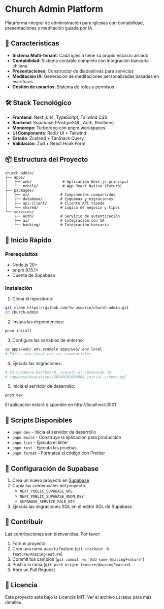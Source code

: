 # Church Admin Platform

Plataforma integral de administración para iglesias con contabilidad, presentaciones y meditación guiada por IA.

## 🚀 Características

- **Sistema Multi-tenant**: Cada iglesia tiene su propio espacio aislado
- **Contabilidad**: Sistema contable completo con integración bancaria chilena
- **Presentaciones**: Constructor de diapositivas para servicios
- **Meditación IA**: Generación de meditaciones personalizadas basadas en escrituras
- **Gestión de usuarios**: Sistema de roles y permisos

## 🛠️ Stack Tecnológico

- **Frontend**: Next.js 14, TypeScript, Tailwind CSS
- **Backend**: Supabase (PostgreSQL, Auth, Realtime)
- **Monorepo**: Turborepo con pnpm workspaces
- **UI Components**: Radix UI + Tailwind
- **Estado**: Zustand + TanStack Query
- **Validación**: Zod + React Hook Form

## 📦 Estructura del Proyecto

```
church-admin/
├── apps/
│   ├── web/              # Aplicación Next.js principal
│   └── mobile/           # App React Native (futuro)
├── packages/
│   ├── ui/              # Componentes compartidos
│   ├── database/        # Esquemas y migraciones
│   ├── api-client/      # Cliente API tipado
│   └── shared/          # Lógica de negocio y tipos
└── services/
    ├── auth/            # Servicio de autenticación
    ├── ai/              # Integración con IA
    └── banking/         # Integración bancaria
```

## 🚀 Inicio Rápido

### Prerequisitos

- Node.js 20+
- pnpm 8.15.1+
- Cuenta de Supabase

### Instalación

1. Clona el repositorio:
```bash
git clone https://github.com/tu-usuario/church-admin.git
cd church-admin
```

2. Instala las dependencias:
```bash
pnpm install
```

3. Configura las variables de entorno:
```bash
cp apps/web/.env.example apps/web/.env.local
# Edita .env.local con tus credenciales
```

4. Ejecuta las migraciones:
```bash
# En Supabase Dashboard, ejecuta el contenido de:
# supabase/migrations/20240101000000_initial_schema.sql
```

5. Inicia el servidor de desarrollo:
```bash
pnpm dev
```

El aplicación estará disponible en http://localhost:3001

## 📝 Scripts Disponibles

- `pnpm dev` - Inicia el servidor de desarrollo
- `pnpm build` - Construye la aplicación para producción
- `pnpm lint` - Ejecuta el linter
- `pnpm test` - Ejecuta las pruebas
- `pnpm format` - Formatea el código con Prettier

## 🔐 Configuración de Supabase

1. Crea un nuevo proyecto en [Supabase](https://supabase.com)
2. Copia las credenciales del proyecto:
   - `NEXT_PUBLIC_SUPABASE_URL`
   - `NEXT_PUBLIC_SUPABASE_ANON_KEY`
   - `SUPABASE_SERVICE_ROLE_KEY`
3. Ejecuta las migraciones SQL en el editor SQL de Supabase

## 🤝 Contribuir

Las contribuciones son bienvenidas. Por favor:

1. Fork el proyecto
2. Crea una rama para tu feature (`git checkout -b feature/AmazingFeature`)
3. Commit tus cambios (`git commit -m 'Add some AmazingFeature'`)
4. Push a la rama (`git push origin feature/AmazingFeature`)
5. Abre un Pull Request

## 📄 Licencia

Este proyecto está bajo la Licencia MIT. Ver el archivo `LICENSE` para más detalles.